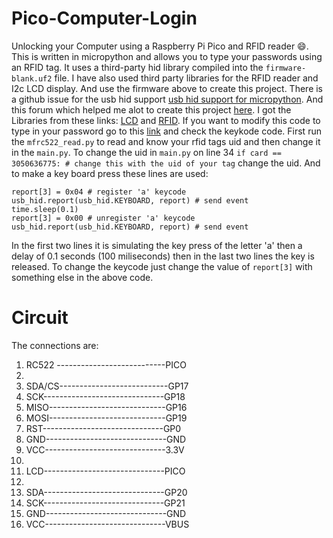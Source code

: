 # Pico-Computer-Login
Unlocking your Computer using a Raspberry Pi Pico and RFID reader :smile:.
This is written in micropython and allows you to type your passwords using
an RFID tag. It uses a third-party hid library compiled into the 
```firmware-blank.uf2``` file. I have also used third party libraries for 
the RFID reader and I2c LCD display. And use the firmware above to create this 
project. There is a github issue for the usb hid support [usb hid support for micropython](https://github.com/micropython/micropython/issues/6811).
And this forum which helped me alot to create this project [here](https://forums.raspberrypi.com//viewtopic.php?p=1866070#p1866070).
I got the Libraries from these links: [LCD](https://www.tomshardware.com/how-to/lcd-display-raspberry-pi-pico) and [RFID](https://gist.github.com/idriszmy/9fa14377eb3b5a1859e1ff4f41464900#file-mfrc522-py). If you want to modify this code to type in your password go to this [link](http://www.freebsddiary.org/APC/usb_hid_usages.php) and check the keykode code. First run the ```mfrc522_read.py``` to read and know your rfid tags uid and then change it in the ```main.py```. To change the uid in ```main.py``` on line 34 ```if card == 3050636775: # change this with the uid of your tag``` change the uid. And to make a key board press these lines are used:
```
report[3] = 0x04 # register 'a' keycode
usb_hid.report(usb_hid.KEYBOARD, report) # send event
time.sleep(0.1)
report[3] = 0x00 # unregister 'a' keycode
usb_hid.report(usb_hid.KEYBOARD, report) # send event
```
In the first two lines it is simulating the key press of the letter 'a' then a delay of 0.1 seconds (100 miliseconds) then in the last two lines the key is released. To change the keycode just change the value of ```report[3]``` with something else in the above code.


# Circuit
The connections are:
1. RC522 ---------------------------PICO
2.
3. SDA/CS---------------------------GP17
4. SCK------------------------------GP18
5. MISO-----------------------------GP16
6. MOSI-----------------------------GP19
7. RST------------------------------GP0
8. GND------------------------------GND
9. VCC------------------------------3.3V
10.
11. LCD------------------------------PICO
12. 
13. SDA------------------------------GP20
14. SCK------------------------------GP21
15. GND------------------------------GND
16. VCC------------------------------VBUS


